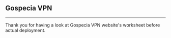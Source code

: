 ## Gospecia VPN
---
Thank you for having a look at Gospecia VPN website's worksheet before actual deployment.
